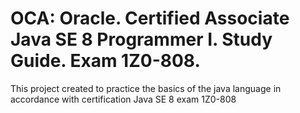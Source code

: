 # OCA: Oracle. Certified Associate Java SE 8 Programmer I. Study Guide. Exam 1Z0-808.

This project created to practice the basics of the java language in accordance with certification Java SE 8 exam 1Z0-808
